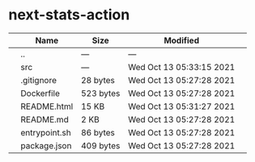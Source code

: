 # next-stats-action

<table><thead><tr class="header"><th></th><th>Name</th><th>Size</th><th>Modified</th><th></th></tr></thead><tbody><tr class="odd"><td></td><td><span class="goup">..</span></td><td>—</td><td>—</td><td></td></tr><tr class="even"><td></td><td><span class="name">src</span></td><td>—</td><td>Wed Oct 13 05:33:15 2021</td><td></td></tr><tr class="odd"><td></td><td><span class="name">.gitignore</span></td><td>28 bytes</td><td>Wed Oct 13 05:27:28 2021</td><td></td></tr><tr class="even"><td></td><td><span class="name">Dockerfile</span></td><td>523 bytes</td><td>Wed Oct 13 05:27:28 2021</td><td></td></tr><tr class="odd"><td></td><td><span class="name">README.html</span></td><td>15 KB</td><td>Wed Oct 13 05:31:27 2021</td><td></td></tr><tr class="even"><td></td><td><span class="name">README.md</span></td><td>2 KB</td><td>Wed Oct 13 05:27:28 2021</td><td></td></tr><tr class="odd"><td></td><td><span class="name">entrypoint.sh</span></td><td>86 bytes</td><td>Wed Oct 13 05:27:28 2021</td><td></td></tr><tr class="even"><td></td><td><span class="name">package.json</span></td><td>409 bytes</td><td>Wed Oct 13 05:27:28 2021</td><td></td></tr></tbody></table>
